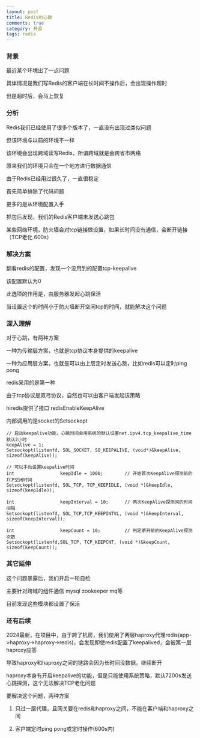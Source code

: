 ```yaml
---
layout: post
title: Redis的心跳
comments: true
category: 开源
tags: redis
---
```


### 背景
最近某个环境出了一点问题

具体情况是我们写Redis的客户端在长时间不操作后，会出现操作超时

但是超时后，会马上恢复

<!--more-->

### 分析
Redis我们已经使用了很多个版本了，一直没有出现过类似问题

但该环境与以前的环境不一样

该环境会出现跨域读写Redis，所谓跨域就是会跨省市网络

原来我们的环境只会在一个地方进行数据通信

由于Redis已经用过很久了，一直很稳定

首先简单排除了代码问题

更多的是从环境配置入手

抓包后发现，我们的Redis客户端未发送心跳包

某些网络环境，防火墙会对tcp链接做设置，如果长时间没有通信，会断开链接（TCP老化 600s）

### 解决方案
翻看redis的配置，发现一个没用到的配置tcp-keepalive

该配置默认为0

此选项的作用是，由服务器发起心跳保活

当设置这个的时间小于防火墙断开空闲tcp的时间，就能解决这个问题

### 深入理解
对于心跳，有两种方案

一种为传输层方案，也就是tcp协议本身提供的keepalive

一种为应用层方案，也就是可以由上层定时发送心跳，比如redis可以定时ping pong

redis采用的是第一种

由于tcp协议是双弓协议，自然也可以由客户端发起该策略

hiredis提供了接口 redisEnableKeepAlive

内部调用的是socket的Setsockopt

```
// 启动keepalive功能，心跳时间会用系统的默认设置net.ipv4.tcp_keepalive_time 默认2小时
keepAlive = 1;
Setsockopt(listenfd, SOL_SOCKET, SO_KEEPALIVE, (void*)&keepAlive, sizeof(keepAlive)); 

// 可以手动设置keepalive时间
int                 keepIdle = 1000;        // 开始首次KeepAlive探测前的TCP空闭时间
Setsockopt(listenfd, SOL_TCP, TCP_KEEPIDLE, (void *)&keepIdle, sizeof(keepIdle));

int                 keepInterval = 10;      // 两次KeepAlive探测间的时间间隔
Setsockopt(listenfd, SOL_TCP,TCP_KEEPINTVL, (void *)&keepInterval, sizeof(keepInterval));

int                 keepCount = 10;         // 判定断开前的KeepAlive探测次数
Setsockopt(listenfd,SOL_TCP, TCP_KEEPCNT, (void *)&keepCount, sizeof(keepCount));
```

### 其它延伸
这个问题暴露后，我们开启一轮自检

主要针对跨域的组件通信 mysql zookeeper mq等

目前发现这些模块都设置了保活

### 还有后续
2024最新，在项目中，由于跨了机房，我们使用了两层haproxy代理redis(app->haproxy->haproxy->redis)，会发现即使redis配置了keepalived，会被第一层haproxy应答

导致haproxy和haproxy之间的链路会因为长时间没数据，继续断开

haproxy本身有开启keepalive的功能，但是只能使用系统策略，默认7200s发送心跳探测，这个无法解决TCP老化问题

要解决这个问题，两种方案

1. 只过一层代理，且网关要在redis和haproxy之间，不能在客户端和haproxy之间

2. 客户端定时ping pong或定时操作(600s内)



    
